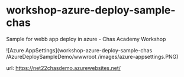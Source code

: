 # workshop-azure-deploy-sample-chas
Sample for webb app deploy in azure - Chas Academy Workshop

![Azure AppSettings](workshop-azure-deploy-sample-chas
/AzureDeploySampleDemo/wwwroot
/images/azure-appsettings.PNG)

url: https://net22chasdemo.azurewebsites.net/
